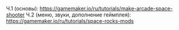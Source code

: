 Ч.1 (основы): https://gamemaker.io/ru/tutorials/make-arcade-space-shooter
Ч.2 (меню, звуки, дополнение геймплея): https://gamemaker.io/ru/tutorials/space-rocks-mods
